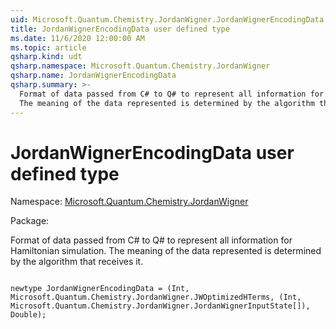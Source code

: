 ```yaml
---
uid: Microsoft.Quantum.Chemistry.JordanWigner.JordanWignerEncodingData
title: JordanWignerEncodingData user defined type
ms.date: 11/6/2020 12:00:00 AM
ms.topic: article
qsharp.kind: udt
qsharp.namespace: Microsoft.Quantum.Chemistry.JordanWigner
qsharp.name: JordanWignerEncodingData
qsharp.summary: >-
  Format of data passed from C# to Q# to represent all information for Hamiltonian simulation.
  The meaning of the data represented is determined by the algorithm that receives it.
---
```


# JordanWignerEncodingData user defined type

Namespace: [Microsoft.Quantum.Chemistry.JordanWigner](xref:Microsoft.Quantum.Chemistry.JordanWigner)

Package: [](https://nuget.org/packages/)


Format of data passed from C# to Q# to represent all information for Hamiltonian simulation.The meaning of the data represented is determined by the algorithm that receives it.

```qsharp

newtype JordanWignerEncodingData = (Int, Microsoft.Quantum.Chemistry.JordanWigner.JWOptimizedHTerms, (Int, Microsoft.Quantum.Chemistry.JordanWigner.JordanWignerInputState[]), Double);
```

